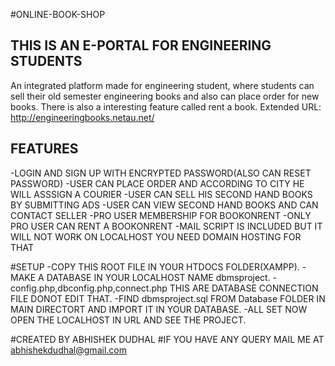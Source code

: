 #ONLINE-BOOK-SHOP

## THIS IS AN E-PORTAL FOR ENGINEERING STUDENTS

An integrated platform made for engineering student, where students can sell their old semester engineering books and also can place order for new books. There is also a interesting feature called rent a book.
Extended URL: http://engineeringbooks.netau.net/

## FEATURES
-LOGIN AND SIGN UP WITH ENCRYPTED PASSWORD(ALSO CAN RESET PASSWORD)
-USER CAN PLACE ORDER AND ACCORDING TO CITY HE WILL ASSSIGN A COURIER 
-USER CAN SELL HIS SECOND HAND BOOKS BY SUBMITTING ADS
-USER CAN VIEW SECOND HAND BOOKS AND CAN CONTACT SELLER
-PRO USER MEMBERSHIP FOR BOOKONRENT
-ONLY PRO USER CAN RENT A BOOKONRENT
-MAIL SCRIPT IS INCLUDED BUT IT WILL NOT WORK ON LOCALHOST YOU NEED DOMAIN HOSTING FOR THAT

#SETUP
-COPY THIS ROOT FILE IN YOUR HTDOCS FOLDER(XAMPP).
-MAKE A DATABASE IN YOUR LOCALHOST NAME dbmsproject.
-config.php,dbconfig.php,connect.php THIS ARE DATABASE CONNECTION FILE DONOT EDIT THAT.
-FIND dbmsproject.sql FROM Database FOLDER IN MAIN DIRECTORT AND IMPORT IT IN YOUR DATABASE.
-ALL SET NOW OPEN THE LOCALHOST IN URL AND SEE THE PROJECT.

#CREATED BY ABHISHEK DUDHAL
#IF YOU HAVE ANY QUERY MAIL ME AT abhishekdudhal@gmail.com
